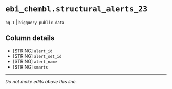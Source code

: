 # `ebi_chembl.structural_alerts_23`
`bq-1` | `bigquery-public-data`

## Column details
* [STRING]    `alert_id`
* [STRING]    `alert_set_id`
* [STRING]    `alert_name`
* [STRING]    `smarts`

-------------------------------------------------------------------------------
*Do not make edits above this line.*
